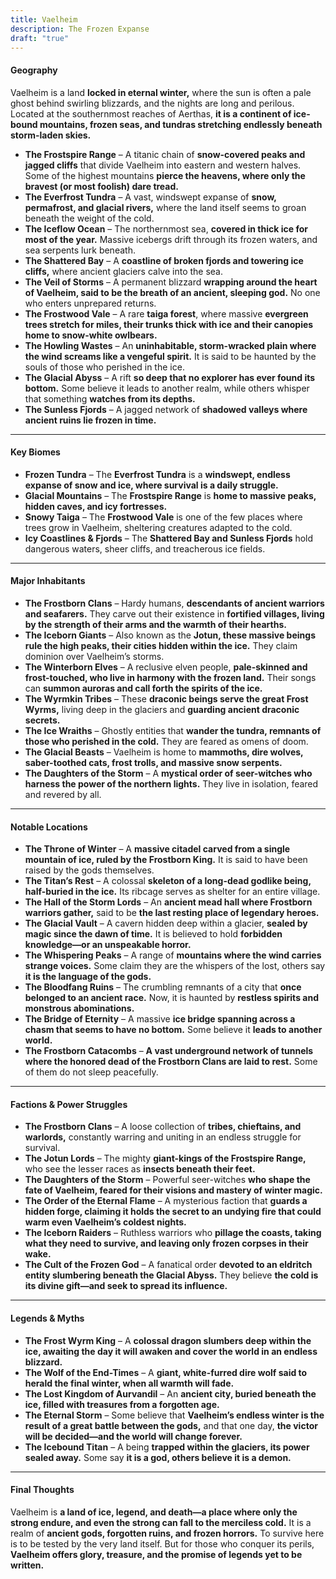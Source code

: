 ```yaml
---
title: Vaelheim
description: The Frozen Expanse
draft: "true"
---
```

#### **Geography**

Vaelheim is a land **locked in eternal winter,** where the sun is often a pale ghost behind swirling blizzards, and the nights are long and perilous. Located at the southernmost reaches of Aerthas, **it is a continent of ice-bound mountains, frozen seas, and tundras stretching endlessly beneath storm-laden skies.**

- **The Frostspire Range** – A titanic chain of **snow-covered peaks and jagged cliffs** that divide Vaelheim into eastern and western halves. Some of the highest mountains **pierce the heavens, where only the bravest (or most foolish) dare tread.**
- **The Everfrost Tundra** – A vast, windswept expanse of **snow, permafrost, and glacial rivers,** where the land itself seems to groan beneath the weight of the cold.
- **The Iceflow Ocean** – The northernmost sea, **covered in thick ice for most of the year.** Massive icebergs drift through its frozen waters, and sea serpents lurk beneath.
- **The Shattered Bay** – A **coastline of broken fjords and towering ice cliffs,** where ancient glaciers calve into the sea.
- **The Veil of Storms** – A permanent blizzard **wrapping around the heart of Vaelheim, said to be the breath of an ancient, sleeping god.** No one who enters unprepared returns.
- **The Frostwood Vale** – A rare **taiga forest**, where massive **evergreen trees stretch for miles, their trunks thick with ice and their canopies home to snow-white owlbears.**
- **The Howling Wastes** – An **uninhabitable, storm-wracked plain where the wind screams like a vengeful spirit.** It is said to be haunted by the souls of those who perished in the ice.
- **The Glacial Abyss** – A rift **so deep that no explorer has ever found its bottom.** Some believe it leads to another realm, while others whisper that something **watches from its depths.**
- **The Sunless Fjords** – A jagged network of **shadowed valleys where ancient ruins lie frozen in time.**

---

#### **Key Biomes**

- **Frozen Tundra** – The **Everfrost Tundra** is a **windswept, endless expanse of snow and ice, where survival is a daily struggle.**
- **Glacial Mountains** – The **Frostspire Range** is **home to massive peaks, hidden caves, and icy fortresses.**
- **Snowy Taiga** – The **Frostwood Vale** is one of the few places where trees grow in Vaelheim, sheltering creatures adapted to the cold.
- **Icy Coastlines & Fjords** – The **Shattered Bay and Sunless Fjords** hold dangerous waters, sheer cliffs, and treacherous ice fields.

---

#### **Major Inhabitants**

- **The Frostborn Clans** – Hardy humans, **descendants of ancient warriors and seafarers.** They carve out their existence in **fortified villages, living by the strength of their arms and the warmth of their hearths.**
- **The Iceborn Giants** – Also known as the **Jotun, these massive beings rule the high peaks, their cities hidden within the ice.** They claim dominion over Vaelheim’s storms.
- **The Winterborn Elves** – A reclusive elven people, **pale-skinned and frost-touched, who live in harmony with the frozen land.** Their songs can **summon auroras and call forth the spirits of the ice.**
- **The Wyrmkin Tribes** – These **draconic beings serve the great Frost Wyrms,** living deep in the glaciers and **guarding ancient draconic secrets.**
- **The Ice Wraiths** – Ghostly entities that **wander the tundra, remnants of those who perished in the cold.** They are feared as omens of doom.
- **The Glacial Beasts** – Vaelheim is home to **mammoths, dire wolves, saber-toothed cats, frost trolls, and massive snow serpents.**
- **The Daughters of the Storm** – A **mystical order of seer-witches who harness the power of the northern lights.** They live in isolation, feared and revered by all.

---

#### **Notable Locations**

- **The Throne of Winter** – A **massive citadel carved from a single mountain of ice, ruled by the Frostborn King.** It is said to have been raised by the gods themselves.
- **The Titan’s Rest** – A colossal **skeleton of a long-dead godlike being, half-buried in the ice.** Its ribcage serves as shelter for an entire village.
- **The Hall of the Storm Lords** – An **ancient mead hall where Frostborn warriors gather,** said to be **the last resting place of legendary heroes.**
- **The Glacial Vault** – A cavern hidden deep within a glacier, **sealed by magic since the dawn of time.** It is believed to hold **forbidden knowledge—or an unspeakable horror.**
- **The Whispering Peaks** – A range of **mountains where the wind carries strange voices.** Some claim they are the whispers of the lost, others say **it is the language of the gods.**
- **The Bloodfang Ruins** – The crumbling remnants of a city that **once belonged to an ancient race.** Now, it is haunted by **restless spirits and monstrous abominations.**
- **The Bridge of Eternity** – A massive **ice bridge spanning across a chasm that seems to have no bottom.** Some believe it **leads to another world.**
- **The Frostborn Catacombs** – **A vast underground network of tunnels where the honored dead of the Frostborn Clans are laid to rest.** Some of them do not sleep peacefully.

---

#### **Factions & Power Struggles**

- **The Frostborn Clans** – A loose collection of **tribes, chieftains, and warlords,** constantly warring and uniting in an endless struggle for survival.
- **The Jotun Lords** – The mighty **giant-kings of the Frostspire Range,** who see the lesser races as **insects beneath their feet.**
- **The Daughters of the Storm** – Powerful seer-witches **who shape the fate of Vaelheim, feared for their visions and mastery of winter magic.**
- **The Order of the Eternal Flame** – A mysterious faction that **guards a hidden forge, claiming it holds the secret to an undying fire that could warm even Vaelheim’s coldest nights.**
- **The Iceborn Raiders** – Ruthless warriors who **pillage the coasts, taking what they need to survive, and leaving only frozen corpses in their wake.**
- **The Cult of the Frozen God** – A fanatical order **devoted to an eldritch entity slumbering beneath the Glacial Abyss.** They believe **the cold is its divine gift—and seek to spread its influence.**

---

#### **Legends & Myths**

- **The Frost Wyrm King** – A **colossal dragon slumbers deep within the ice, awaiting the day it will awaken and cover the world in an endless blizzard.**
- **The Wolf of the End-Times** – A **giant, white-furred dire wolf said to herald the final winter, when all warmth will fade.**
- **The Lost Kingdom of Aurvandil** – An **ancient city, buried beneath the ice, filled with treasures from a forgotten age.**
- **The Eternal Storm** – Some believe that **Vaelheim’s endless winter is the result of a great battle between the gods,** and that one day, **the victor will be decided—and the world will change forever.**
- **The Icebound Titan** – A being **trapped within the glaciers, its power sealed away.** Some say **it is a god, others believe it is a demon.**

---

#### **Final Thoughts**

Vaelheim is **a land of ice, legend, and death—a place where only the strong endure, and even the strong can fall to the merciless cold.** It is a realm of **ancient gods, forgotten ruins, and frozen horrors.** To survive here is to be tested by the very land itself. But for those who conquer its perils, **Vaelheim offers glory, treasure, and the promise of legends yet to be written.**